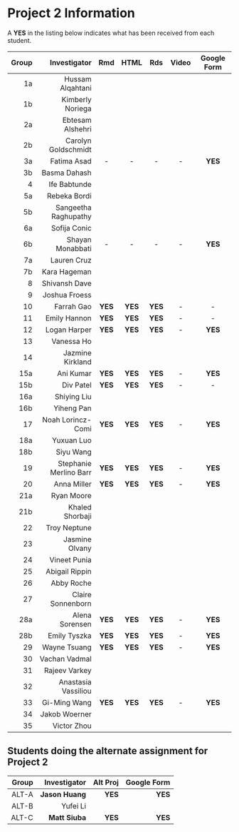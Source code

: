 # Project 2 Information

A **YES** in the listing below indicates what has been received from each student.

Group | Investigator | Rmd | HTML | Rds | Video | Google Form
---: | ---: | :---: | :---: | :---: | :---: | :---:
1a | Hussam Alqahtani | 
1b | Kimberly Noriega | 
2a | Ebtesam Alshehri | 
2b | Carolyn Goldschmidt | 
3a | Fatima Asad | - | - | - | - | **YES**  
3b | Basma Dahash |
4 | Ife Babtunde |
5a | Rebeka Bordi |
5b | Sangeetha Raghupathy |
6a | Sofija Conic |
6b | Shayan Monabbati | - | - | - | - | **YES** 
7a | Lauren Cruz |
7b | Kara Hageman |
8 | Shivansh Dave | 		
9 | Joshua Froess | 
10 | Farrah Gao	| **YES** | **YES** | **YES** | - | -
11 | Emily Hannon | **YES** | **YES** | **YES** | - | -		
12 | Logan Harper | **YES** | **YES** | **YES** | - | **YES**
13 | Vanessa Ho |
14 | Jazmine Kirkland |
15a | Ani Kumar | **YES** | **YES** | **YES** | - | **YES** 
15b | Div Patel | **YES** | **YES** | **YES** | - | -		
16a | Shiying Liu |
16b | Yiheng Pan |
17 | Noah Lorincz-Comi | **YES** | **YES** | **YES** | - | **YES** 
18a | Yuxuan Luo |
18b | Siyu Wang |
19 | Stephanie Merlino Barr | **YES** | **YES** | **YES** | - | **YES**
20 | Anna Miller | **YES** | **YES** | **YES** | - | **YES**
21a | Ryan Moore |
21b | Khaled Shorbaji |
22 | Troy Neptune | 
23 | Jasmine Olvany |
24 | Vineet Punia | 
25 | Abigail Rippin | 
26 | Abby Roche | 
27 | Claire Sonnenborn | 
28a | Alena Sorensen | **YES** | **YES** | **YES** | - | **YES**
28b | Emily Tyszka | **YES** | **YES** | **YES** | - | **YES** 
29 | Wayne Tsuang | **YES** | **YES** | **YES** | - | **YES** 
30 | Vachan Vadmal |
31 | Rajeev Varkey | 
32 | Anastasia Vassiliou | 
33 | Gi-Ming Wang | **YES** | **YES** | **YES** | - | **YES**
34 | Jakob Woerner |
35 | Victor Zhou |

## Students doing the alternate assignment for Project 2

Group | Investigator | Alt Proj | Google Form
---: | ---: | ---: | ---:
ALT-A | **Jason Huang** | **YES** | **YES**
ALT-B | Yufei Li | 
ALT-C | **Matt Siuba** | **YES** | **YES**		
